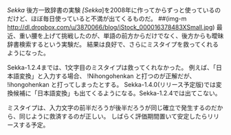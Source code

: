 *Sekka* 後方一致辞書の実験
*[Sekka*]を2008年に作ってからずっと使っているのだけど、ほぼ毎日使っていると不満が出てくるものだ。
 ##(img-m http://dl.dropbox.com/u/3870066/blog/iStock_000016378483XSmall.jpg)
最近、重い腰を上げて挑戦したのが、単語の前方からだけでなく、後方からも曖昧辞書検索するという実験だ。
結果は良好で、さらにミスタイプを救ってくれるようになった。

Sekka-1.2.4までは、1文字目のミスタイプは救ってくれなかった。
例えば、「日本語変換」と入力する場合、
!Nihongohenkan
と打つのが正解だが、
!ihongohenkan
と打ってしまったとする。
Sekka-1.4.0(リリース予定版)では変換候補に「日本語変換」も出てくるようになる。Sekka-1.2.4では出てこない。

ミスタイプは、入力文字の前半だろうが後半だろうが同じ確立で発生するのだから、同じように救済するのが正しい。
しばらく評価期間置いて安定したらリリースする予定。
